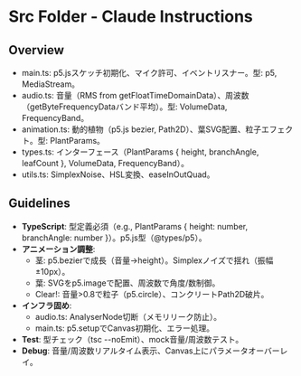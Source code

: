 # Src Folder - Claude Instructions

## Overview
- main.ts: p5.jsスケッチ初期化、マイク許可、イベントリスナー。型: p5, MediaStream。
- audio.ts: 音量（RMS from getFloatTimeDomainData）、周波数（getByteFrequencyDataバンド平均）。型: VolumeData, FrequencyBand。
- animation.ts: 動的植物（p5.js bezier, Path2D）、葉SVG配置、粒子エフェクト。型: PlantParams。
- types.ts: インターフェース（PlantParams { height, branchAngle, leafCount }, VolumeData, FrequencyBand）。
- utils.ts: SimplexNoise、HSL変換、easeInOutQuad。

## Guidelines
- **TypeScript**: 型定義必須（e.g., PlantParams { height: number, branchAngle: number }）。p5.js型（@types/p5）。
- **アニメーション調整**:
  - 茎: p5.bezierで成長（音量→height）。Simplexノイズで揺れ（振幅±10px）。
  - 葉: SVGをp5.imageで配置、周波数で角度/数制御。
  - Clear!: 音量>0.8で粒子（p5.circle）、コンクリートPath2D破片。
- **インフラ固め**:
  - audio.ts: AnalyserNode切断（メモリリーク防止）。
  - main.ts: p5.setupでCanvas初期化、エラー処理。
- **Test**: 型チェック（tsc --noEmit）、mock音量/周波数テスト。
- **Debug**: 音量/周波数リアルタイム表示、Canvas上にパラメータオーバーレイ。